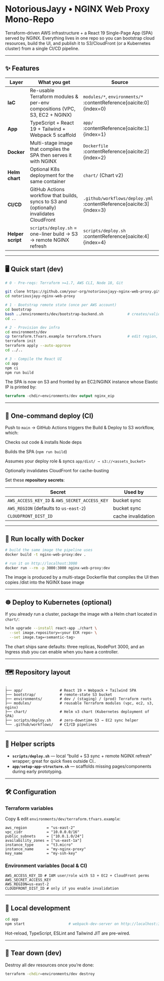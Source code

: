 # NotoriousJayy • NGINX Web Proxy Mono-Repo

Terraform-driven AWS infrastructure + a React 19 Single-Page App (SPA) served by
NGINX.  Everything lives in one repo so you can bootstrap cloud resources,
build the UI, and publish it to S3/CloudFront (or a Kubernetes cluster) from a
single CI/CD pipeline.

---

## ✨ Features

| Layer | What you get | Source |
|-------|--------------|--------|
| **IaC** | Re-usable Terraform modules & per-env compositions (VPC, S3, EC2 + NGINX) | `modules/*`, `environments/*` :contentReference[oaicite:0]{index=0} |
| **App** | TypeScript + React 19 + Tailwind + Webpack 5 scaffold | `app/` :contentReference[oaicite:1]{index=1} |
| **Docker** | Multi-stage image that compiles the SPA then serves it with NGINX | `Dockerfile` :contentReference[oaicite:2]{index=2} |
| **Helm chart** | Optional K8s deployment for the same container | `chart/` (Chart v2)  |
| **CI/CD** | GitHub Actions workflow that builds, syncs to S3 and (optionally) invalidates CloudFront | `.github/workflows/deploy.yml` :contentReference[oaicite:3]{index=3} |
| **Helper script** | `scripts/deploy.sh` = one-liner build → S3 → remote NGINX refresh | `scripts/deploy.sh` :contentReference[oaicite:4]{index=4} |

---

## 🖥️ Quick start (dev)

```bash
# 0 · Pre-reqs: Terraform >=1.7, AWS CLI, Node 18, Git

git clone https://github.com/your-org/notoriousjayy-nginx-web-proxy.git
cd notoriousjayy-nginx-web-proxy

# 1 · Bootstrap remote state (once per AWS account)
cd bootstrap
bash ../environments/dev/bootstrap-backend.sh           # creates/validates tf-state bucket
cd ..

# 2 · Provision dev infra
cd environments/dev
cp terraform.tfvars.example terraform.tfvars            # edit region, subnets, key pair…
terraform init
terraform apply --auto-approve
cd ../..

# 3 · Compile the React UI
cd app
npm ci
npm run build
```

The SPA is now on S3 and fronted by an EC2/NGINX instance whose Elastic IP
is printed by:
```terraform
terraform -chdir=environments/dev output nginx_eip
```

---

## 🚀 One-command deploy (CI)
Push to `main` → GitHub Actions triggers the Build & Deploy to S3 workflow,
which:

Checks out code & installs Node deps

Builds the SPA (`npm run build`)

Assumes your deploy role & syncs `app/dist/ → s3://<assets_bucket>`

Optionally invalidates CloudFront for cache-busting 

Set these **repository secrets**:

| Secret                                        | Used by            |
| --------------------------------------------- | ------------------ |
| `AWS_ACCESS_KEY_ID` & `AWS_SECRET_ACCESS_KEY` | bucket sync        |
| `AWS_REGION` (defaults to `us-east-2`)        | bucket sync        |
| `CLOUDFRONT_DIST_ID`                          | cache invalidation |


---

## 🐳 Run locally with Docker

```bash
# build the same image the pipeline uses
docker build -t nginx-web-proxy:dev .

# run it on http://localhost:3000
docker run --rm -p 3000:3000 nginx-web-proxy:dev
```

The image is produced by a multi-stage Dockerfile that compiles the UI then
copies /dist into the NGINX base image 

---

## ☸️ Deploy to Kubernetes (optional)

If you already run a cluster, package the image with a Helm chart located in
`chart/`:

```bash
helm upgrade --install react-app ./chart \
  --set image.repository=<your ECR repo> \
  --set image.tag=<semantic-tag>
```

The chart ships sane defaults: three replicas, NodePort 3000, and an Ingress
stub you can enable when you have a controller.


---

## 🗺️ Repository layout
```
.
├── app/                 # React 19 + Webpack + Tailwind SPA
├── bootstrap/           # remote-state S3 bucket
├── environments/        # dev / (staging) / (prod) Terraform roots
├── modules/             # reusable Terraform modules (vpc, ec2, s3, nginx)
├── chart/               # Helm v3 chart (Kubernetes deployment of SPA)
├── scripts/deploy.sh    # zero-downtime S3 → EC2 sync helper
└── .github/workflows/   # CI/CD pipelines
```

---

## 🔧 Helper scripts

* **`scripts/deploy.sh`** — local “build + S3 sync + remote NGINX refresh”
  wrapper; great for quick fixes outside CI..
* **`app/setup-app-structure.sh`** — scaffolds missing pages/components during
  early prototyping.

---

## 🛠️ Configuration

### Terraform variables

Copy & edit `environments/dev/terraform.tfvars.example`:

```hcl
aws_region         = "us-east-2"
vpc_cidr           = "10.0.0.0/16"
public_subnets     = ["10.0.1.0/24"]
availability_zones = ["us-east-1a"]
instance_type      = "t3.micro"
instance_name      = "my-nginx-proxy"
key_name           = "my-ssh-key"
``` 

### Environment variables (local & CI)

```
AWS_ACCESS_KEY_ID # IAM user/role with S3 + EC2 + CloudFront perms
AWS_SECRET_ACCESS_KEY
AWS_REGION=us-east-2
CLOUDFRONT_DIST_ID # only if you enable invalidation
```

---

## 🧪 Local development

```bash
cd app
npm start                    # webpack-dev-server on http://localhost:3000
```

Hot-reload, TypeScript, ESLint and Tailwind JIT are pre-wired.

---

## 🧹 Tear down (dev)

Destroy all dev resources once you’re done:

```bash
terraform -chdir=environments/dev destroy
```